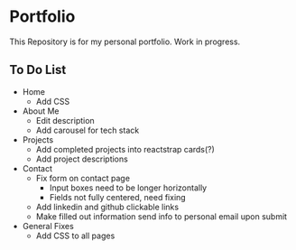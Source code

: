 # Portfolio

This Repository is for my personal portfolio. Work in progress. 

## To Do List
- Home
    - Add CSS
- About Me
    - Edit description 
    - Add carousel for tech stack
- Projects 
    - Add completed projects into reactstrap cards(?)
    - Add project descriptions 
- Contact
    - Fix form on contact page
        - Input boxes need to be longer horizontally
        - Fields not fully centered, need fixing
    - Add linkedin and github clickable links 
    - Make filled out information send info to personal email upon submit
- General Fixes
    - Add CSS to all pages